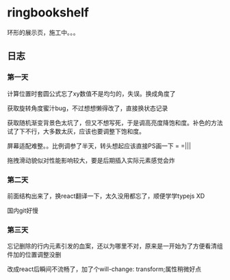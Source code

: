 # ringbookshelf
环形的展示页，施工中。。。
## 日志
### 第一天
计算位置时套圆公式忘了xy数值不是均匀的，失误。换成角度了

获取旋转角度蜜汁bug，不过想想懒得改了，直接换状态记录

获取随机渐变背景色太坑了，但又不想写死，于是调高亮度降饱和度。补色的方法试了下不行，大多数太灰，应该也要调整下饱和度。

屏幕适配难整。。比例调参了半天，转头想起应该直接PS画一下 = =|||

拖拽滑动貌似对性能影响较大，要是后期插入实际元素感觉会炸

### 第二天
前面结构出来了，换react翻译一下，太久没用都忘了，顺便学学typejs XD

国内git好慢

### 第三天
忘记删除的行内元素引发的血案，还以为哪里不对，原来是一开始为了方便看清组件加的位置调整没删

改成react后瞬间不流畅了，加了个will-change: transform;属性稍微好点


